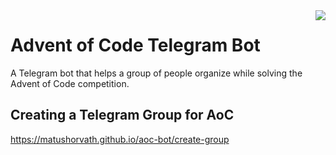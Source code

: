 <img align="right" src="https://github.com/matushorvath/aoc-bot/actions/workflows/build.yml/badge.svg">

# Advent of Code Telegram Bot

A Telegram bot that helps a group of people organize while solving the Advent of Code competition.

## Creating a Telegram Group for AoC

https://matushorvath.github.io/aoc-bot/create-group
